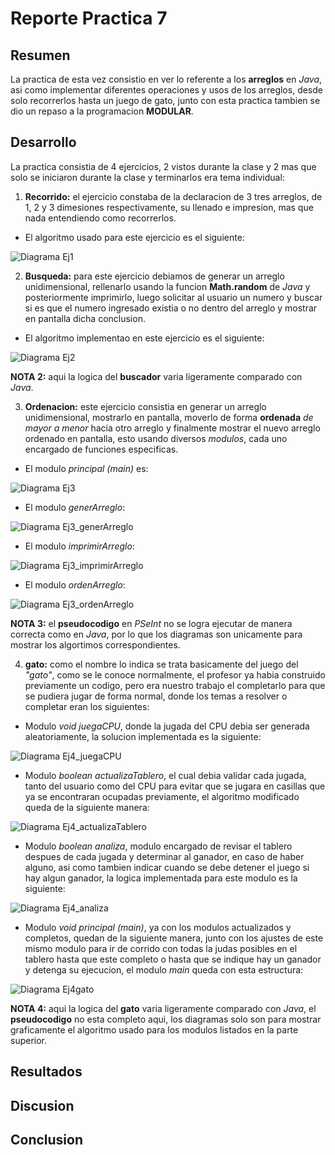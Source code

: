 #                    Reporte Practica 7

##                      Resumen 

La practica de esta vez consistio en ver lo referente a los **arreglos** en _Java_, asi como implementar diferentes operaciones y usos de los arreglos, desde solo recorrerlos hasta un juego de gato, junto con esta practica tambien se dio un repaso a la programacion **MODULAR**.

##                      Desarrollo

La practica consistia de 4 ejercicios, 2 vistos durante la clase y 2 mas que solo se iniciaron durante la clase y terminarlos era tema individual:

1. **Recorrido:** el ejercicio constaba de la declaracion de 3 tres arreglos, de 1, 2 y 3 dimesiones respectivamente, su llenado e impresion, mas que nada entendiendo como recorrerlos.

* El algoritmo usado para este ejercicio es el siguiente:

![Diagrama Ej1](Ej1recorrido.png "Ej1recorrido")

2. **Busqueda:** para este ejercicio debiamos de generar un arreglo unidimensional, rellenarlo usando la funcion **Math.random** de _Java_ y posteriormente imprimirlo, luego solicitar al usuario un numero y buscar si es que el numero ingresado existia o no dentro del arreglo y mostrar en pantalla dicha conclusion.

* El algoritmo implementao en este ejercicio es el siguiente:

![Diagrama Ej2](Ej2Busqueda.png "Ej2Busqueda")

**NOTA 2:** aqui la logica del **buscador** varia ligeramente comparado con _Java_.

3. **Ordenacion:** este ejercicio consistia en generar un arreglo unidimensional, mostrarlo en pantalla, moverlo de forma **ordenada** _de mayor a menor_ hacia otro arreglo y finalmente mostrar el nuevo arreglo ordenado en pantalla, esto usando diversos _modulos_, cada uno encargado de funciones especificas.

* El modulo _principal (main)_ es:

![Diagrama Ej3](Ej3Ordenacion.png "Ej3Ordenacion")

* El modulo _generArreglo_:

![Diagrama Ej3_generArreglo](Ej3_generArreglo.png "Ej3_generArreglo")

* El modulo _imprimirArreglo_:

![Diagrama Ej3_imprimirArreglo](Ej3_imprimirArreglo.png "Ej3_imprimirArreglo")

* El modulo _ordenArreglo_:

![Diagrama Ej3_ordenArreglo](Ej3_ordenArreglo.png "Ej3_ordenArreglo")

**NOTA 3:** el **pseudocodigo** en _PSeInt_ no se logra ejecutar de manera correcta como en _Java_, por lo que los diagramas son unicamente para mostrar los algortimos correspondientes.

4. **gato:** como el nombre lo indica se trata basicamente del juego del _"gato"_, como se le conoce normalmente, el profesor ya habia construido previamente un codigo, pero era nuestro trabajo el completarlo para que se pudiera jugar de forma normal, donde los temas a resolver o completar eran los siguientes:

* Modulo _void juegaCPU_, donde la jugada del CPU debia ser generada aleatoriamente, la solucion implementada es la siguiente:

![Diagrama Ej4_juegaCPU](Ej4_juegaCPU.png "Ej4_juegaCPU")

* Modulo _boolean actualizaTablero_, el cual debia validar cada jugada, tanto del usuario como del CPU para evitar que se jugara en casillas que ya se encontraran ocupadas previamente, el algoritmo modificado queda de la siguiente manera:

![Diagrama Ej4_actualizaTablero](Ej4_actualizaTablero.png "Ej4_actualizaTablero")

* Modulo _boolean analiza_, modulo encargado de revisar el tablero despues de cada jugada y determinar al ganador, en caso de haber alguno, asi como tambien indicar cuando se debe detener el juego si hay algun ganador, la logica implementada para este modulo es la siguiente:

![Diagrama Ej4_analiza](Ej4_analiza.png "Ej4_analiza")

* Modulo _void principal (main)_, ya con los modulos actualizados y completos, quedan de la siguiente manera, junto con los ajustes de este mismo modulo para ir de corrido con todas la judas posibles en el tablero hasta que este completo o hasta que se indique hay un ganador y detenga su ejecucion, el modulo _main_ queda con esta estructura:

![Diagrama Ej4gato](Ej4gato.png "Ej4gato")

**NOTA 4:** aqui la logica del **gato** varia ligeramente comparado con _Java_, el **pseudocodigo** no esta completo aqui, los diagramas solo son para mostrar graficamente el algoritmo usado para los modulos listados en la parte superior.

##                        Resultados



##                        Discusion



##                        Conclusion

